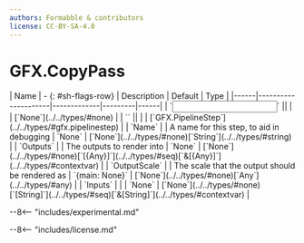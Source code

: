 ```yaml
---
authors: Formabble & contributors
license: CC-BY-SA-4.0
---
```



# GFX.CopyPass

<div class="sh-parameters" markdown="1">
| Name | - {: #sh-flags-row} | Description | Default | Type |
|------|---------------------|-------------|---------|------|
| `<input>` || | | [`None`](../../types/#none) |
| `<output>` || | | [`GFX.PipelineStep`](../../types/#gfx.pipelinestep) |
| `Name` |  | A name for this step, to aid in debugging | `None` | [`None`](../../types/#none)[`String`](../../types/#string) |
| `Outputs` |  | The outputs to render into | `None` | [`None`](../../types/#none)[`[{Any}]`](../../types/#seq)[`&[{Any}]`](../../types/#contextvar) |
| `OutputScale` |  | The scale that the output should be rendered as | `{main: None}` | [`None`](../../types/#none)[`Any`](../../types/#any) |
| `Inputs` |  |  | `None` | [`None`](../../types/#none)[`[String]`](../../types/#seq)[`&[String]`](../../types/#contextvar) |

</div>

--8<-- "includes/experimental.md"



--8<-- "includes/license.md"

